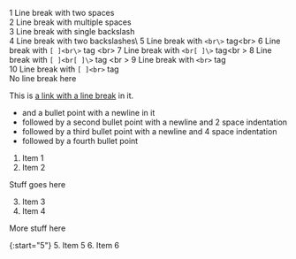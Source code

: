 1 Line break with two spaces  
2 Line break with multiple spaces  
3 Line break with single backslash\
4 Line break with two backslashes\\
5 Line break with `<br\>` tag<br\>
6 Line break with `[ ]<br\>` tag <br\>
7 Line break with `<br[ ]\>` tag<br \>
8 Line break with `[ ]<br[ ]\>` tag <br \>
9 Line break with `<br>` tag<br>
10 Line break with `[ ]<br>` tag <br>
No line break here

This is [a link
with a line break](http://google.com) in it.

* and a bullet point
with a newline in it
* followed by a second bullet point
  with a newline and 2 space indentation
* followed by a third bullet point
    with a newline and 4 space indentation
* followed by a fourth bullet point

1. Item 1
2. Item 2

Stuff goes here

3. Item 3
4. Item 4

More stuff here

{:start="5"}
5. Item 5
6. Item 6
